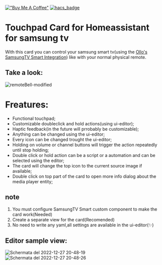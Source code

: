 [!["Buy Me A Coffee"](https://www.buymeacoffee.com/assets/img/custom_images/orange_img.png)](https://www.buymeacoffee.com/hackerino)  [![hacs_badge](https://img.shields.io/badge/HACS-Custom-41BDF5.svg?style=for-the-badge)](https://github.com/hacs/integration)

# Touchpad Card for Homeassistant for samsung tv
With this card you can control your samsung smart tv(using the [Ollo's SamsungTV Smart Integration](https://github.com/ollo69/ha-samsungtv-smart)) like with your normal physical remote.

## Take a look:
![remoteBell-modified](https://user-images.githubusercontent.com/64681499/209690449-d67ce6a3-02cb-477c-9b16-cc3071fe847b.png)


# Freatures:
  - Functional touchpad;
  - Customizable doubleclick and hold actions(using ui-editor);
  - Haptic feedback(in the future will prrobably be customizable);
  - Anything can be changed using the ui-editor;
  - Every icon can be changed trought the ui-editor;
  - Holding on volume or channel buttons will trigger the action repeatedly until stop holding;
  - Double click or hold action can be a script or a automation and can be selected using the editor;
  - The card will change the top icon to the current source image if available;
  - Double click on top part of the card to open more info dialog about the media player entity;
## note
  1) You must configure SamsungTV Smart custom component to make the card work(Needed)
  2) Create a separate view for the card(Recomended)
  3) No need to write any yaml,all settings are available in the ui-editor(:sparkles:)

## Editor sample view:

![Schermata del 2022-12-27 20-48-19](https://user-images.githubusercontent.com/64681499/209715652-30c9e296-302f-4218-a51a-57ccfeea1f74.png)
![Schermata del 2022-12-27 20-48-26](https://user-images.githubusercontent.com/64681499/209715649-1e9b608e-66c0-4c1a-a533-ea420af836e4.png)


